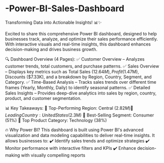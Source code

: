 # -Power-BI-Sales-Dashboard
 Transforming Data into Actionable Insights! 📊✨

Excited to share this comprehensive Power BI dashboard, designed to help businesses track, analyze, and optimize their sales performance efficiently. With interactive visuals and real-time insights, this dashboard enhances decision-making and drives business growth.

🔍 Dashboard Overview (4 Pages):
✅ Customer Overview – Analyzes customer trends, total customers, and purchase patterns.
✅ Sales Overview – Displays key metrics such as Total Sales ($12.64M), Profit ($1.47M), Discounts ($7.33K), and a breakdown by Region, Country, Segment, and Category.
✅ Time-Based Analysis – Tracks sales trends over different time frames (Yearly, Monthly, Daily) to identify seasonal patterns.
✅ Detailed Sales Insights – Provides deep-dive analytics into sales by region, country, product, and customer segmentation.

📊 Key Takeaways:
📌 Top-Performing Region: Central ($2.82M)
📌 Leading Country: United States ($2.3M)
📌 Best-Selling Segment: Consumer (51%)
📌 Top Product Category: Technology (38%)

🔥 Why Power BI?
This dashboard is built using Power BI's advanced visualization and data modeling capabilities to deliver real-time insights. It allows businesses to:
✔️ Identify sales trends and optimize strategies
✔️ Monitor performance with interactive filters and KPIs
✔️ Enhance decision-making with visually compelling reports
